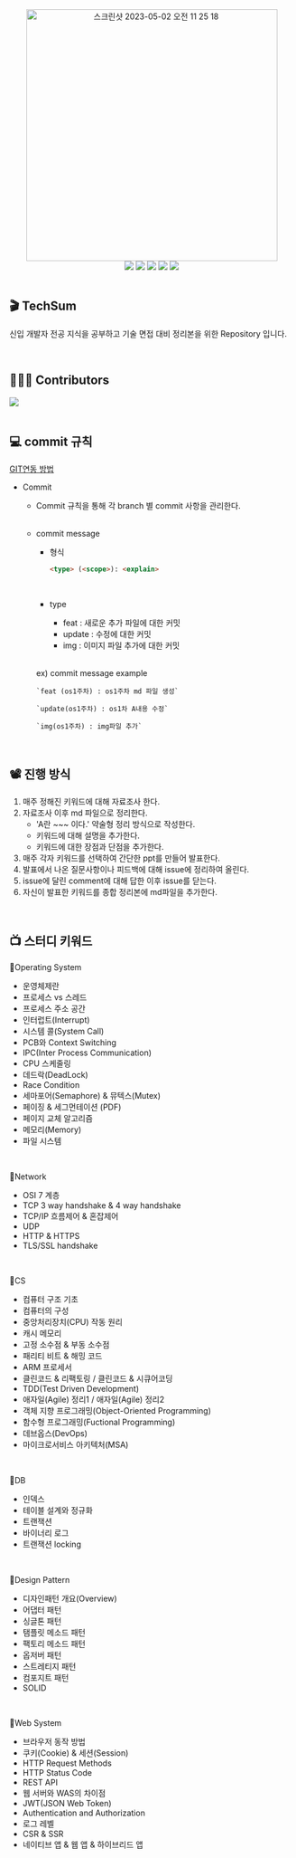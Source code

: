 <div align="center">
  

<img width="445" alt="스크린샷 2023-05-02 오전 11 25 18" src="https://user-images.githubusercontent.com/81874493/235566260-55975eae-d712-45c0-b510-098a82392f1e.png">

<br>

<img src="https://img.shields.io/badge/OS-007396?style=for-the-badge&logo=pcgamingwiki&logoColor=white">
 <img src="https://img.shields.io/badge/CS-E34F26?style=for-the-badge&logo=readthedocs&Color=white"> <img src="https://img.shields.io/badge/Network-1572B6?style=for-the-badge&logo=dotnet&logoColor=white"> <img src="https://img.shields.io/badge/DB-7952B3?style=for-the-badge&logo=amazondynamodb&logoColor=white">

<img src="https://img.shields.io/badge/WebSystem-6DB33F?style=for-the-badge&logo=googlechrome&logoColor=white">


</div>



<br>

## 🎬 TechSum

 신입 개발자 전공 지식을 공부하고 기술 면접 대비 정리본을 위한 Repository 입니다.


<br>

## 👨🏻‍💻 Contributors

<a href="https://github.com/techsum-org/tech_study/graphs/contributors">
  <img src="https://contrib.rocks/image?repo=techsum-org/tech_study" />
</a>

<br>

<br>

## 💻 commit 규칙
[GIT연동 방법](https://www.notion.so/Git-3106b27169a346658c5139adb541830c?pvs=4)

- Commit
    - Commit 규칙을 통해 각 branch 별 commit 사항을 관리한다.

    <br>
    
    - commit message
        - 형식
            
            ```markdown
            <type> (<scope>): <explain>          
            ```
            
            <br>
            
        - type
            - feat : 새로운 추가 파일에 대한 커밋
            - update : 수정에 대한 커밋
            - img : 이미지 파일 추가에 대한 커밋
            
        
        <br>
        
        ex) commit message example
        
          `feat (os1주차) : os1주차 md 파일 생성`
        
          `update(os1주차) : os1차 A내용 수정`
        
          `img(os1주차) : img파일 추가`
        


<br>

## 📽 진행 방식

1. 매주 정해진 키워드에 대해 자료조사 한다.
2. 자료조사 이후 md 파일으로 정리한다. 
    * 'A란 ~~~ 이다.' 약술형 정리 방식으로 작성한다.
    * 키워드에 대해 설명을 추가한다.
    * 키워드에 대한 장점과 단점을 추가한다.
3. 매주 각자 키워드를 선택하여 간단한 ppt를 만들어 발표한다.
4. 발표에서 나온 질문사항이나 피드백에 대해 issue에 정리하여 올린다.
5. issue에 달린 comment에 대해 답한 이후 issue를 닫는다.
6. 자신이 발표한 키워드를 종합 정리본에 md파일을 추가한다.



<br>
  


## 📺 스터디 키워드

 📍Operating System
  * 운영체제란
  * 프로세스 vs 스레드
  * 프로세스 주소 공간
  * 인터럽트(Interrupt)
  * 시스템 콜(System Call)
  * PCB와 Context Switching
  * IPC(Inter Process Communication)
  * CPU 스케줄링
  * 데드락(DeadLock)
  * Race Condition
  * 세마포어(Semaphore) & 뮤텍스(Mutex)
  * 페이징 & 세그먼테이션 (PDF)
  * 페이지 교체 알고리즘
  * 메모리(Memory)
  * 파일 시스템
<br>

 📍Network
  * OSI 7 계층
  * TCP 3 way handshake & 4 way handshake
  * TCP/IP 흐름제어 & 혼잡제어
  * UDP
  * HTTP & HTTPS
  * TLS/SSL handshake
  
<br>

 📍CS
  * 컴퓨터 구조 기초
  * 컴퓨터의 구성
  * 중앙처리장치(CPU) 작동 원리
  * 캐시 메모리
  * 고정 소수점 & 부동 소수점
  * 패리티 비트 & 해밍 코드
  * ARM 프로세서
  * 클린코드 & 리팩토링 / 클린코드 & 시큐어코딩
  * TDD(Test Driven Development)
  * 애자일(Agile) 정리1 / 애자일(Agile) 정리2
  * 객체 지향 프로그래밍(Object-Oriented Programming)
  * 함수형 프로그래밍(Fuctional Programming)
  * 데브옵스(DevOps)
  * 마이크로서비스 아키텍처(MSA)
 
 <br>
 
 📍DB
  * 인덱스
  * 테이블 설계와 정규화
  * 트랜잭션
  * 바이너리 로그
  * 트랜잭션 locking
 
 <br>
 
 📍Design Pattern
  * 디자인패턴 개요(Overview)
  * 어댑터 패턴
  * 싱글톤 패턴
  * 탬플릿 메소드 패턴
  * 팩토리 메소드 패턴
  * 옵저버 패턴
  * 스트레티지 패턴
  * 컴포지트 패턴
  * SOLID

  
 
 <br>
 
 📍Web System
  * 브라우저 동작 방법
  * 쿠키(Cookie) & 세션(Session)
  * HTTP Request Methods
  * HTTP Status Code
  * REST API
  * 웹 서버와 WAS의 차이점
  * JWT(JSON Web Token)
  * Authentication and Authorization
  * 로그 레벨
  * CSR & SSR
  * 네이티브 앱 & 웹 앱 & 하이브리드 앱
  







